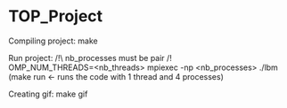 # TOP_Project

Compiling project:
make

Run project: /!\ nb_processes must be pair /!\
OMP_NUM_THREADS=<nb_threads> mpiexec -np <nb_processes> ./lbm
(make run <- runs the code with 1 thread and 4 processes)

Creating gif:
make gif

